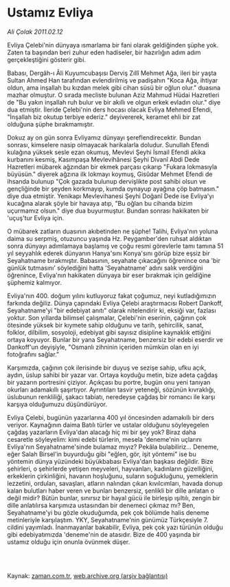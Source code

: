 # Ustamız Evliya

*Ali Çolak 2011.02.12*

<td class="columnist-detail">
<p>Evliya Çelebi'nin dünyaya ısmarlama bir fani olarak geldiğinden şüphe yok. Zaten ta başından beri zuhur eden hadiseler, bir hazırlığın adım adım gerçekleştiğini gösterir gibi.</p>
<p>
<div id="haberMetinDiv">
<p>Babası, Dergâh-ı Âli Kuyumcubaşısı Derviş Zıllî Mehmet Ağa, ileri bir yaşta Sultan Ahmed Han tarafından evlendirilmiş ve padişahın "Koca Ağa, ihtiyar oldun, ama inşallah bu kızdan melek gibi cihan süsü bir oğlun olur." duasına mazhar olmuştur. O sırada mecliste bulunan Aziz Mahmud Hüdai Hazretleri de "Bu yakın inşallah ruh bulur ve bir akıllı ve olgun erkek evladın olur." diye dua etmiştir. İleride Çelebi'nin ders hocası olacak Evliya Mehmed Efendi, "İnşallah biz okutup terbiye ederiz." deyivererek, keramet ehli bir zat olduğuna şüphe bırakmamıştır.
<p>Dokuz ay on gün sonra Evliyamız dünyayı şereflendirecektir. Bundan sonrası, kimselere nasip olmayacak harikalarla doludur. Sunullah Efendi kulağına yüksek sesle ezan okumuş, Mevlevi Şeyhi İsmail Efendi akika kurbanını kesmiş, Kasımpaşa Mevlevihânesi Şeyhi Divanî Abdi Dede Hazretleri mübarek ağzından bir ekmek parçası çıkarıp "Fukara lokmasıyla büyüsün." diyerek ağzına ilk lokmayı koymuş, Gisûdar Mehmet Efendi de ihsanda bulunup "Çok gazada bulunup dervişlikte post sahibi olsun ve gençliğinde bir şeyden korkmayıp, kumda oynayup ayağına çöp batmasın." diye dua etmiştir. Yenikapı Mevlevihanesi Şeyhi Doğanî Dede ise Evliya'yı kucağına alarak şöyle bir havaya atıp, "Bu oğlan bu cihanda bizim uçurmamız olsun." diye dua buyurmuştur. Bundan sonrası hakikaten bir 'uçuş'tur Evliya için.
<p>O mübarek zatların duasının akıbetinden ne şüphe! Talihi, Evliya'nın yoluna daima su serpmiş, otuzuncu yaşında Hz. Peygamber'den ruhsat aldıktan sonra dünyayı adımlamaya başlamış ve çoğu resmi görevlerle tamı tamına 51 yıl seyyahlık ederek dünyanın Hanya'sını Konya'sını görüp bize eşsiz bir Seyahatname bırakmıştır. Babasının, seyahate çıkacağını öğrenince ona 'bir günlük tutmasını' söylediğini hatta 'Seyahatname' adını salık verdiğini öğrenince, Evliya'nın hakikaten dünyaya bir eser bırakmak için geldiğine şüphemiz kalmıyor.
<p>Evliya'nın 400. doğum yılını kutluyoruz fakat çoğumuz, neyi kutladığımızın farkında değiliz. Dünya çapındaki Evliya Çelebi araştırmacısı Robert Dankoff, Seyahatname'yi "bir edebiyat anıtı" olarak nitelendirir ki, eksiği var, fazlası yoktur. Son yıllarda bilimsel çalışmalar, Çelebi'nin eserinin, çağının çok ötesinde yüksek bir kıymete sahip olduğunu ve tarih, şehircilik, sanat, folklor, dilbilim, sosyoloji, edebiyat gibi sayısız disipline kaynaklık ettiğini ortaya koyuyor. Bunlar bir yana Seyahatname, benzersiz bir edebi eserdir ve Dankoff'un deyişiyle, "Osmanlı zihninin içeriden mümkün olan en iyi fotoğrafını sağlar."
<p>Karşımızda, çağının çok ilerisinde bir duyuş ve sezişe sahip, ufku açık, aydın, üslup sahibi bir yazar var. Ortaya koyduğu metin, bize adeta çağdaş bir yazarın portresini çiziyor. Açıkçası bu portre, bugün onu yeni tanıyan okurları adamakıllı şaşırtıyor. Ayrıntıları tasvir yeteneği, sözünün kıvraklığı, üslubunun renkliliği, şakacı tabiatı, neredeyse çağdaş bir romancı ile karşı karşıya olduğumuzu düşündürüyor.
<p>Evliya Çelebi, bugünün yazarlarına 400 yıl öncesinden adamakıllı bir ders veriyor. Kaynağının daima Batılı türler ve ustalar olduğunu söyleyegelen çağdaş yazarların Evliya'dan alacağı hiç mi bir şey yok? Biraz daha cesaretle söyleyelim: kimi edebi türlerin, mesela 'deneme'nin uçlarını Evliya'nın Seyahatname'sinde bulamaz mıyız? Pekâla bulabiliriz... Deneme, eğer Salah Birsel'in buyurduğu gibi "eğlen, gör, işit yöntemi" ise bu yöntemin dünya yüzündeki büyükbabası Evliya'dan başkası değildir. Bize şehirleri, o şehirlerde yetişen meyveleri, hayvanları, kadınların güzelliğini, erkeklerin çirkinliğini, havanın hoşluğunu, suların soğukluğunu, yemeklerin lezzetini, orduları, savaşları, atların nalından çıkan kıvılcımları, havada donup kalan bulutları haber veren ve bunları benzersiz, şenlikli bir dille anlatan o değil midir? Bütün bunlar, sınırsız bir hayal gücü ile birleşip ışıltılı, zengin bir dille anlatılırsa karşımıza ustasından bir denemeci çıkmaz mı? Ben, Seyahatname'yi bu gözle okuduğumda, pek çok bölümde halis deneme metinleriyle karşılaştım. YKY, Seyahatname'nin günümüz Türkçesiyle 7. cildini yayımladı. İnanmayanlar bakabilir, Evliya, pek çok yazı türünün olduğu gibi edebiyatımızda 'deneme'nin de atasıdır. Bize de 400 yaşında bir ustamız olduğu için onunla övünmek düşer. </p></p></p></p></p></p></div>
</p>


<p><br>
		 </br></p></td>

Kaynak: [zaman.com.tr](http://zaman.com.tr/yazar.do?yazino=1092434), [web.archive.org (arşiv bağlantısı)](http://web.archive.org/web/20110425093318/http://zaman.com.tr:80/yazar.do?yazino=1092434)
